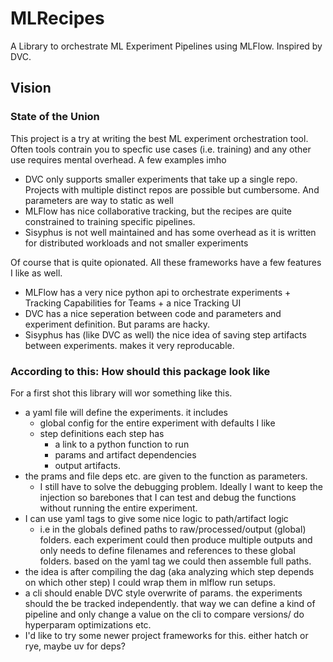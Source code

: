 # MLRecipes

A Library to orchestrate ML Experiment Pipelines using MLFlow. Inspired by DVC.

## Vision

### State of the Union

This project is a try at writing the best ML experiment orchestration tool. Often tools contrain you to specfic use cases
(i.e. training) and any other use requires mental overhead. A few examples imho

* DVC only supports smaller experiments that take up a single repo. Projects with multiple distinct repos are possible
  but cumbersome. And parameters are way to static as well
* MLFlow has nice collaborative tracking, but the recipes are quite constrained to training specific pipelines.
* Sisyphus is not well maintained and has some overhead as it is written for distributed workloads and not smaller experiments

Of course that is quite opionated. All these frameworks have a few features I like as well.

* MLFlow has a very nice python api to orchestrate experiments + Tracking Capabilities for Teams + a nice Tracking UI
* DVC has a nice seperation between code and parameters and experiment definition. But params are hacky.
* Sisyphus has (like DVC as well) the nice idea of saving step artifacts between experiments. makes it very reproducable.

### According to this: How should this package look like

For a first shot this library will wor something like this.

* a yaml file will define the experiments. it includes
  * global config for the entire experiment with defaults I like
  * step definitions each step has
    * a link to a python function to run
    * params and artifact dependencies
    * output artifacts.
* the prams and file deps etc. are given to the function as parameters.
  * I still have to solve the debugging problem. Ideally I want to keep the injection so barebones that I can test
    and debug the functions without running the entire experiment.
* I can use yaml tags to give some nice logic to path/artifact logic
  * i.e in the globals defined paths to raw/processed/output (global) folders. each experiment could then produce multiple outputs
    and only needs to define filenames and references to these global folders. based on the yaml tag we could then assemble full paths.
* the idea is after compiling the dag (aka analyzing which step depends on which other step) I could wrap them in mlflow run setups.
* a cli should enable DVC style overwrite of params. the experiments should the be tracked independently. that way we can define
  a kind of pipeline and only change a value on the cli to compare versions/ do hyperparam optimizations etc.
* I'd like to try some newer project frameworks for this. either hatch or rye, maybe uv for deps?
